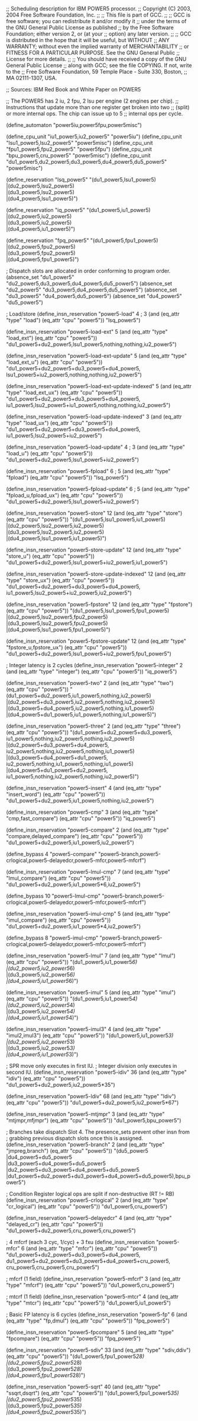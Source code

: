 ;; Scheduling description for IBM POWER5 processor.
;;   Copyright (C) 2003, 2004 Free Software Foundation, Inc.
;;
;; This file is part of GCC.
;;
;; GCC is free software; you can redistribute it and/or modify it
;; under the terms of the GNU General Public License as published
;; by the Free Software Foundation; either version 2, or (at your
;; option) any later version.
;;
;; GCC is distributed in the hope that it will be useful, but WITHOUT
;; ANY WARRANTY; without even the implied warranty of MERCHANTABILITY
;; or FITNESS FOR A PARTICULAR PURPOSE.  See the GNU General Public
;; License for more details.
;;
;; You should have received a copy of the GNU General Public License
;; along with GCC; see the file COPYING.  If not, write to the
;; Free Software Foundation, 59 Temple Place - Suite 330, Boston,
;; MA 02111-1307, USA.

;; Sources: IBM Red Book and White Paper on POWER5

;; The POWER5 has 2 iu, 2 fpu, 2 lsu per engine (2 engines per chip).
;; Instructions that update more than one register get broken into two
;; (split) or more internal ops.  The chip can issue up to 5
;; internal ops per cycle.

(define_automaton "power5iu,power5fpu,power5misc")

(define_cpu_unit "iu1_power5,iu2_power5" "power5iu")
(define_cpu_unit "lsu1_power5,lsu2_power5" "power5misc")
(define_cpu_unit "fpu1_power5,fpu2_power5" "power5fpu")
(define_cpu_unit "bpu_power5,cru_power5" "power5misc")
(define_cpu_unit "du1_power5,du2_power5,du3_power5,du4_power5,du5_power5"
		 "power5misc")

(define_reservation "lsq_power5"
		    "(du1_power5,lsu1_power5)\
		    |(du2_power5,lsu2_power5)\
		    |(du3_power5,lsu2_power5)\
		    |(du4_power5,lsu1_power5)")

(define_reservation "iq_power5"
		    "(du1_power5,iu1_power5)\
		    |(du2_power5,iu2_power5)\
		    |(du3_power5,iu2_power5)\
		    |(du4_power5,iu1_power5)")

(define_reservation "fpq_power5"
		    "(du1_power5,fpu1_power5)\
		    |(du2_power5,fpu2_power5)\
		    |(du3_power5,fpu2_power5)\
		    |(du4_power5,fpu1_power5)")

; Dispatch slots are allocated in order conforming to program order.
(absence_set "du1_power5" "du2_power5,du3_power5,du4_power5,du5_power5")
(absence_set "du2_power5" "du3_power5,du4_power5,du5_power5")
(absence_set "du3_power5" "du4_power5,du5_power5")
(absence_set "du4_power5" "du5_power5")


; Load/store
(define_insn_reservation "power5-load" 4 ; 3
  (and (eq_attr "type" "load")
       (eq_attr "cpu" "power5"))
  "lsq_power5")

(define_insn_reservation "power5-load-ext" 5
  (and (eq_attr "type" "load_ext")
       (eq_attr "cpu" "power5"))
  "du1_power5+du2_power5,lsu1_power5,nothing,nothing,iu2_power5")

(define_insn_reservation "power5-load-ext-update" 5
  (and (eq_attr "type" "load_ext_u")
       (eq_attr "cpu" "power5"))
  "du1_power5+du2_power5+du3_power5+du4_power5,\
   lsu1_power5+iu2_power5,nothing,nothing,iu2_power5")

(define_insn_reservation "power5-load-ext-update-indexed" 5
  (and (eq_attr "type" "load_ext_ux")
       (eq_attr "cpu" "power5"))
  "du1_power5+du2_power5+du3_power5+du4_power5,\
   iu1_power5,lsu2_power5+iu1_power5,nothing,nothing,iu2_power5")

(define_insn_reservation "power5-load-update-indexed" 3
  (and (eq_attr "type" "load_ux")
       (eq_attr "cpu" "power5"))
  "du1_power5+du2_power5+du3_power5+du4_power5,\
   iu1_power5,lsu2_power5+iu2_power5")

(define_insn_reservation "power5-load-update" 4 ; 3
  (and (eq_attr "type" "load_u")
       (eq_attr "cpu" "power5"))
  "du1_power5+du2_power5,lsu1_power5+iu2_power5")

(define_insn_reservation "power5-fpload" 6 ; 5
  (and (eq_attr "type" "fpload")
       (eq_attr "cpu" "power5"))
  "lsq_power5")

(define_insn_reservation "power5-fpload-update" 6 ; 5
  (and (eq_attr "type" "fpload_u,fpload_ux")
       (eq_attr "cpu" "power5"))
  "du1_power5+du2_power5,lsu1_power5+iu2_power5")

(define_insn_reservation "power5-store" 12
  (and (eq_attr "type" "store")
       (eq_attr "cpu" "power5"))
  "(du1_power5,lsu1_power5,iu1_power5)\
  |(du2_power5,lsu2_power5,iu2_power5)\
  |(du3_power5,lsu2_power5,iu2_power5)\
  |(du4_power5,lsu1_power5,iu1_power5)")

(define_insn_reservation "power5-store-update" 12
  (and (eq_attr "type" "store_u")
       (eq_attr "cpu" "power5"))
  "du1_power5+du2_power5,lsu1_power5+iu2_power5,iu1_power5")

(define_insn_reservation "power5-store-update-indexed" 12
  (and (eq_attr "type" "store_ux")
       (eq_attr "cpu" "power5"))
   "du1_power5+du2_power5+du3_power5+du4_power5,\
    iu1_power5,lsu2_power5+iu2_power5,iu2_power5")

(define_insn_reservation "power5-fpstore" 12
  (and (eq_attr "type" "fpstore")
       (eq_attr "cpu" "power5"))
  "(du1_power5,lsu1_power5,fpu1_power5)\
  |(du2_power5,lsu2_power5,fpu2_power5)\
  |(du3_power5,lsu2_power5,fpu2_power5)\
  |(du4_power5,lsu1_power5,fpu1_power5)")

(define_insn_reservation "power5-fpstore-update" 12
  (and (eq_attr "type" "fpstore_u,fpstore_ux")
       (eq_attr "cpu" "power5"))
  "du1_power5+du2_power5,lsu1_power5+iu2_power5,fpu1_power5")


; Integer latency is 2 cycles
(define_insn_reservation "power5-integer" 2
  (and (eq_attr "type" "integer")
       (eq_attr "cpu" "power5"))
  "iq_power5")

(define_insn_reservation "power5-two" 2
  (and (eq_attr "type" "two")
       (eq_attr "cpu" "power5"))
  "(du1_power5+du2_power5,iu1_power5,nothing,iu2_power5)\
  |(du2_power5+du3_power5,iu2_power5,nothing,iu2_power5)\
  |(du3_power5+du4_power5,iu2_power5,nothing,iu1_power5)\
  |(du4_power5+du1_power5,iu1_power5,nothing,iu1_power5)")

(define_insn_reservation "power5-three" 2
  (and (eq_attr "type" "three")
       (eq_attr "cpu" "power5"))
  "(du1_power5+du2_power5+du3_power5,\
    iu1_power5,nothing,iu2_power5,nothing,iu2_power5)\
  |(du2_power5+du3_power5+du4_power5,\
    iu2_power5,nothing,iu2_power5,nothing,iu1_power5)\
  |(du3_power5+du4_power5+du1_power5,\
    iu2_power5,nothing,iu1_power5,nothing,iu1_power5)\
  |(du4_power5+du1_power5+du2_power5,\
    iu1_power5,nothing,iu2_power5,nothing,iu2_power5)")

(define_insn_reservation "power5-insert" 4
  (and (eq_attr "type" "insert_word")
       (eq_attr "cpu" "power5"))
  "du1_power5+du2_power5,iu1_power5,nothing,iu2_power5")

(define_insn_reservation "power5-cmp" 3
  (and (eq_attr "type" "cmp,fast_compare")
       (eq_attr "cpu" "power5"))
  "iq_power5")

(define_insn_reservation "power5-compare" 2
  (and (eq_attr "type" "compare,delayed_compare")
       (eq_attr "cpu" "power5"))
  "du1_power5+du2_power5,iu1_power5,iu2_power5")

(define_bypass 4 "power5-compare" "power5-branch,power5-crlogical,power5-delayedcr,power5-mfcr,power5-mfcrf")

(define_insn_reservation "power5-lmul-cmp" 7
  (and (eq_attr "type" "lmul_compare")
       (eq_attr "cpu" "power5"))
  "du1_power5+du2_power5,iu1_power5*6,iu2_power5")

(define_bypass 10 "power5-lmul-cmp" "power5-branch,power5-crlogical,power5-delayedcr,power5-mfcr,power5-mfcrf")

(define_insn_reservation "power5-imul-cmp" 5
  (and (eq_attr "type" "imul_compare")
       (eq_attr "cpu" "power5"))
  "du1_power5+du2_power5,iu1_power5*4,iu2_power5")

(define_bypass 8 "power5-imul-cmp" "power5-branch,power5-crlogical,power5-delayedcr,power5-mfcr,power5-mfcrf")

(define_insn_reservation "power5-lmul" 7
  (and (eq_attr "type" "lmul")
       (eq_attr "cpu" "power5"))
  "(du1_power5,iu1_power5*6)\
  |(du2_power5,iu2_power5*6)\
  |(du3_power5,iu2_power5*6)\
  |(du4_power5,iu1_power5*6)")

(define_insn_reservation "power5-imul" 5
  (and (eq_attr "type" "imul")
       (eq_attr "cpu" "power5"))
  "(du1_power5,iu1_power5*4)\
  |(du2_power5,iu2_power5*4)\
  |(du3_power5,iu2_power5*4)\
  |(du4_power5,iu1_power5*4)")

(define_insn_reservation "power5-imul3" 4
  (and (eq_attr "type" "imul2,imul3")
       (eq_attr "cpu" "power5"))
  "(du1_power5,iu1_power5*3)\
  |(du2_power5,iu2_power5*3)\
  |(du3_power5,iu2_power5*3)\
  |(du4_power5,iu1_power5*3)")


; SPR move only executes in first IU.
; Integer division only executes in second IU.
(define_insn_reservation "power5-idiv" 36
  (and (eq_attr "type" "idiv")
       (eq_attr "cpu" "power5"))
  "du1_power5+du2_power5,iu2_power5*35")

(define_insn_reservation "power5-ldiv" 68
  (and (eq_attr "type" "ldiv")
       (eq_attr "cpu" "power5"))
  "du1_power5+du2_power5,iu2_power5*67")


(define_insn_reservation "power5-mtjmpr" 3
  (and (eq_attr "type" "mtjmpr,mfjmpr")
       (eq_attr "cpu" "power5"))
  "du1_power5,bpu_power5")


; Branches take dispatch Slot 4.  The presence_sets prevent other insn from
; grabbing previous dispatch slots once this is assigned.
(define_insn_reservation "power5-branch" 2
  (and (eq_attr "type" "jmpreg,branch")
       (eq_attr "cpu" "power5"))
  "(du5_power5\
   |du4_power5+du5_power5\
   |du3_power5+du4_power5+du5_power5\
   |du2_power5+du3_power5+du4_power5+du5_power5\
   |du1_power5+du2_power5+du3_power5+du4_power5+du5_power5),bpu_power5")


; Condition Register logical ops are split if non-destructive (RT != RB)
(define_insn_reservation "power5-crlogical" 2
  (and (eq_attr "type" "cr_logical")
       (eq_attr "cpu" "power5"))
  "du1_power5,cru_power5")

(define_insn_reservation "power5-delayedcr" 4
  (and (eq_attr "type" "delayed_cr")
       (eq_attr "cpu" "power5"))
  "du1_power5+du2_power5,cru_power5,cru_power5")

; 4 mfcrf (each 3 cyc, 1/cyc) + 3 fxu
(define_insn_reservation "power5-mfcr" 6
  (and (eq_attr "type" "mfcr")
       (eq_attr "cpu" "power5"))
  "du1_power5+du2_power5+du3_power5+du4_power5,\
   du1_power5+du2_power5+du3_power5+du4_power5+cru_power5,\
   cru_power5,cru_power5,cru_power5")

; mfcrf (1 field)
(define_insn_reservation "power5-mfcrf" 3
  (and (eq_attr "type" "mfcrf")
       (eq_attr "cpu" "power5"))
  "du1_power5,cru_power5")

; mtcrf (1 field)
(define_insn_reservation "power5-mtcr" 4
  (and (eq_attr "type" "mtcr")
       (eq_attr "cpu" "power5"))
  "du1_power5,iu1_power5")

; Basic FP latency is 6 cycles
(define_insn_reservation "power5-fp" 6
  (and (eq_attr "type" "fp,dmul")
       (eq_attr "cpu" "power5"))
  "fpq_power5")

(define_insn_reservation "power5-fpcompare" 5
  (and (eq_attr "type" "fpcompare")
       (eq_attr "cpu" "power5"))
  "fpq_power5")

(define_insn_reservation "power5-sdiv" 33
  (and (eq_attr "type" "sdiv,ddiv")
       (eq_attr "cpu" "power5"))
  "(du1_power5,fpu1_power5*28)\
  |(du2_power5,fpu2_power5*28)\
  |(du3_power5,fpu2_power5*28)\
  |(du4_power5,fpu1_power5*28)")

(define_insn_reservation "power5-sqrt" 40
  (and (eq_attr "type" "ssqrt,dsqrt")
       (eq_attr "cpu" "power5"))
  "(du1_power5,fpu1_power5*35)\
  |(du2_power5,fpu2_power5*35)\
  |(du3_power5,fpu2_power5*35)\
  |(du4_power5,fpu2_power5*35)")

